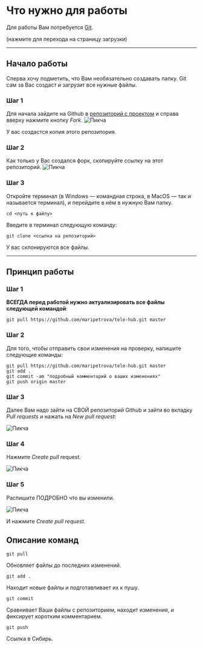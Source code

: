 # Что нужно для работы
Для работы Вам потребуется [Git](https://git-scm.com/downloads).

(нажмите для перехода на страницу загрузки)

____

## Начало работы
Сперва хочу подметить, что Вам необязательно создавать папку. Git сам за Вас создаст и загрузит все нужные файлы.

### Шаг 1 
Для начала зайдите на Github в [репозиторий с проектом](https://github.com/maripetrova/tele-hub) и справа вверху нажмите кнопку _Fork_.
![Пикча](https://teletype.in/files/67/5f/675f9214-9a01-433a-a51f-1153642f9169.png "Где здесь Fork")

У вас создастся копия этого репозитория.

### Шаг 2
Как только у Вас создался форк, скопируйте ссылку на этот репозиторий.
![Пикча](https://teletype.in/files/65/be/65bef9f5-763c-4a1c-963d-a46b56cd74de.png "Да")

### Шаг 3
Откройте терминал (в Windows — командная строка, в MacOS — так и называется терминал), и перейдите в нём в нужную Вам папку.
```
cd <путь к файлу>
```

Введите в терминал следующую команду:
```
git clone <ссылка на репозиторий>
```

У вас склонируются все файлы.

____

## Принцип работы
### Шаг 1
__ВСЕГДА перед работой нужно актуализировать все файлы следующей командой__:
```
git pull https://github.com/maripetrova/tele-hub.git master
```

### Шаг 2
Для того, чтобы отправить свои изменения на проверку, напишите следующие команды:
```
git pull https://github.com/maripetrova/tele-hub.git master
git add .
git commit -am "подробный комментарий о ваших изменениях"
git push origin master
```

### Шаг 3
Далее Вам надо зайти на СВОЙ репозиторий Github и зайти во вкладку _Pull requests_ и нажать на _New pull request_:

![Пикча](https://teletype.in/files/dd/6a/dd6aaec5-a120-457a-a3e2-d140f73a6570.png "Да")

### Шаг 4
Нажмите _Create pull_ request.

![Пикча](https://teletype.in/files/e2/6b/e26b5937-ff5c-4d10-8f91-52bb184677e5.png "Да")

### Шаг 5
Распишите ПОДРОБНО что вы изменили.

![Пикча](https://teletype.in/files/98/f0/98f0f868-ca57-4807-a362-68d6623b224e.png "Да")

И нажмите _Create pull request_.

## Описание команд
```
git pull
```

Обновляет файлы до последних изменений.
```
git add .
```

Находит новые файлы и подготавливает их к пушу.
```
git commit
```

Сравнивает Ваши файлы с репозиторием, находит изменения, и фиксирует коротким комментарием.
```
git push
```

Ссылка в Сибирь.
